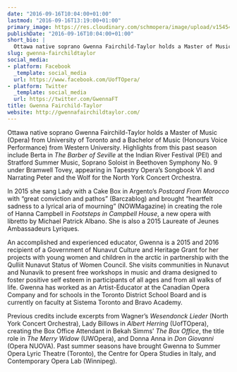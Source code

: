 ```yaml
---
date: "2016-09-16T10:04:00+01:00"
lastmod: "2016-09-16T13:19:00+01:00"
primary_image: https://res.cloudinary.com/schmopera/image/upload/v1545409169/media/webhook-uploads/1474016588852/2016-09-16---Gwenna-Fairchild-HS.jpg.jpg
publishDate: "2016-09-16T10:04:00+01:00"
short_bio: |
  Ottawa native soprano Gwenna Fairchild-Taylor holds a Master of Music (Opera) from University of Toronto and a Bachelor of Music (Honours Voice Performance) from Western University. Highlights from this past season include Berta in *The Barber of Seville* at the Indian River Festival (PEI) and Stratford Summer Music, Soprano Soloist in Beethoven Symphony No. 9 under Bramwell Tovey, appearing in Tapestry Opera’s *Songbook VI* and Narrating *Peter and the Wolf* for the North York Concert Orchestra.
slug: gwenna-fairchildtaylor
social_media:
- platform: Facebook
  _template: social_media
  url: https://www.facebook.com/UofTOpera/
- platform: Twitter
  _template: social_media
  url: https://twitter.com/GwennaFT
title: Gwenna Fairchild-Taylor
website: http://gwennafairchildtaylor.com/
---
```


Ottawa native soprano Gwenna Fairchild-Taylor holds a Master of Music (Opera) from University of Toronto and a Bachelor of Music (Honours Voice Performance) from Western University. Highlights from this past season include Berta in *The Barber of Seville* at the Indian River Festival (PEI) and Stratford Summer Music, Soprano Soloist in Beethoven Symphony No. 9 under Bramwell Tovey, appearing in Tapestry Opera’s Songbook VI and Narrating Peter and the Wolf for the North York Concert Orchestra.

In 2015 she sang Lady with a Cake Box in Argento’s *Postcard From Morocco* with “great conviction and pathos” (Barczablog) and brought “heartfelt sadness to a lyrical aria of mourning” (NOWMagazine) in creating the role of Hanna Campbell in *Footsteps in Campbell House*, a new opera with libretto by Michael Patrick Albano. She is also a 2015 Laureate of Jeunes Ambassadeurs Lyriques.

An accomplished and experienced educator, Gwenna is a 2015 and 2016 recipient of a Government of Nunavut Culture and Heritage Grant for her projects with young women and children in the arctic in partnership with the Qulliit Nunavut Status of Women Council. She visits communities in Nunavut and Nunavik to present free workshops in music and drama designed to foster positive self esteem in participants of all ages and from all walks of life. Gwenna has worked as an Artist-Educator at the Canadian Opera Company and for schools in the Toronto District School Board and is currently on faculty at Sistema Toronto and Bravo Academy.

Previous credits include excerpts from Wagner’s *Wesendonck Lieder* (North York Concert Orchestra), Lady Billows in *Albert Herring* (UofTOpera), creating the Box Office Attendant in Bekah Simms’ *The Box Office*, the title role in *The Merry Widow* (UWOpera), and Donna Anna in *Don Giovanni* (Opera NUOVA). Past summer seasons have brought Gwenna to Summer Opera Lyric Theatre (Toronto), the Centre for Opera Studies in Italy, and Contemporary Opera Lab (Winnipeg).
